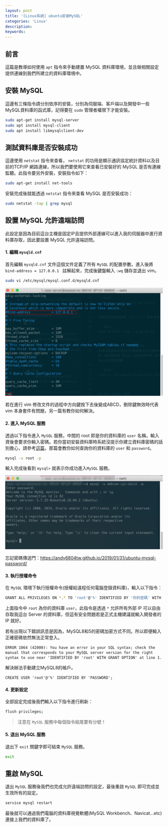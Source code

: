 ```yaml
---
layout: post
title: '[Linux系統] ubuntu安装MySQL'
categories: 'Linux'
description: 
keywords:
---
```


## 前言
這篇是教導如何使用 `apt` 指令來手動建置 MySQL 資料庫環境，並且做相關設定提供連線到我們所建立的資料庫環境中。

## 安裝 MySQL
這邊有三條指令請分別依序的安裝，分別為伺服端、客戶端以及開發中一些MySQL資料庫的函式庫，記得要在 `sudo` 管理者權限下才能安裝。

```bash
sudo apt-get install mysql-server
sudo apt install mysql-client
sudo apt install libmysqlclient-dev
```

## 測試資料庫是否安裝成功
這邊使用 `netstat` 指令來查看， `netstat` 的功用是顯示通訊協定統計資料以及目前的TCP/IP 網路連線，所以我們要使用它來查看已安裝好的 MySQL 是否有連線監聽。此指令要另外安裝，安裝指令如下：

```bash
sudo apt-get install net-tools
```

安裝完成後就能透過 `netstat` 指令來查看 MySQL 是否安裝成功：

```bash
sudo netstat -tap | grep mysql
```

## 設置 MySQL 允許遠端訪問

此設定是因為目前這台主機是固定IP且提供外部連線可以進入我的伺服器中進行資料庫存取，因此要設置 MySQL 允許遠端訪問。

#### 1. 編輯 `mysqld.cnf`
首先編輯 `mysqld.cnf` 文件這個文件定義了所有 `MySQL` 的配置參數。進入後將 `bind-address = 127.0.0.1 ` 註解起來，完成後鍵盤輸入 `:wq` 儲存並退出 vim。

```bash
sudo vi /etc/mysql/mysql.conf.d/mysqld.cnf
```

![](/images/posts/linux/2019/img1080129-01.png)

若在進行 vim 修改文件的過程中方向鍵按下去後變成ABCD，刪除鍵無效時代表 vim 本身套件有問題，另一篇有教你如何解決。


#### 2. 進入 MySQL 服務
透過以下指令進入 `MySQL` 服務，中間的 root 即是你的資料庫的 `user` 名稱，輸入資後會要求你輸入密碼。若你當初安裝資料庫時系統沒提示你建立資料庫密碼的話別擔心，請參考[這篇](https://andy6804tw.github.io/2019/01/31/ubuntu-mysql-password/)，那篇會教你如何查詢你的資料庫的 `user` 和 `password`。

```bash
mysql -u root -p
```

輸入完成後看到 `mysql>` 就表示你成功進入`MySQL` 服務。

![](/images/posts/linux/2019/img1080129-02.png)

忘記密碼傳送門：https://andy6804tw.github.io/2019/01/31/ubuntu-mysql-password/

#### 3. 執行授權命令
在 `MySQL` 環境下執行授權命令(授權給遠程任何電腦登錄資料庫)，輸入以下指令：

```bash
GRANT ALL PRIVILEGES ON *.* TO 'root'@'%' IDENTIFIED BY '你的密碼' WITH GRANT OPTION;
```

上面指令中 `root` 為你的資料庫 `user`，此指令是透過 `*` 允許所有外部 IP 可以自由存取我這台 Server 的資料庫，但這有安全問題若是正式主機建議就輸入開發者的 IP 就好。


若有出現以下錯誤訊息是因為，MySQL8和5的密碼加密方式不同。所以即便輸入正確密碼依然無法正常登入。
```
ERROR 1064 (42000): You have an error in your SQL syntax; check the manual that corresponds to your MySQL server version for the right syntax to use near 'IDENTIFIED BY 'root' WITH GRANT OPTION' at line 1.
```

解決辦法手動建立MySQL8的帳戶。
```
CREATE USER 'root'@'%' IDENTIFIED BY 'PASSWORD';
```

#### 4. 更新設定
全部設定完成後我們輸入以下指令進行刷新：

```bash
flush privileges;  
```

> 注意在 `MySQL` 服務中每個指令結尾要有分號！

#### 5. 退出 MySQL 服務
退出下 `exit` 關鍵字即可結束 `MySQL` 服務。

```bash
exit
```

## 重啟 MySQL
退出 `MySQL` 服務後我們也完成允許遠端訪問的設定，最後重啟 `MySQL` 即可完成並生效所有的設定。

```bash
service mysql restart
```

最後就可以通過我們電腦的資料庫視覺軟體(MySQL Workbench、Navicat...etc)連接上我們的資料庫了。


